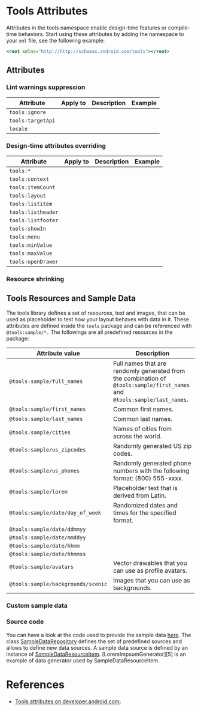[1]: https://developer.android.com/studio/write/tool-attributes
[2]: https://github.com/JetBrains/android

[3]: https://github.com/JetBrains/android/blob/40ee31fa0b3d6733aa364c6f1561354433f523e1/android/src/com/android/tools/idea/res/SampleDataResourceRepository.java
[4]: https://github.com/JetBrains/android/blob/40ee31fa0b3d6733aa364c6f1561354433f523e1/android/src/com/android/tools/idea/res/SampleDataResourceItem.java

# Tools Attributes

Attributes in the tools namespace enable design-time features or compile-time
behaviors. Start using these attributes by adding the namespace to your `xml`
file, see the following example:

```xml
<root xmlns="http://http://schemas.android.com/tools"></root>
```

## Attributes

### Lint warnings suppression

| Attribute         | Apply to | Description | Example |
|-------------------|----------|-------------|---------|
| `tools:ignore`    |          |             |         |
| `tools:targetApi` |          |             |         |
| `locale`          |          |             |         |

### Design-time attributes overriding

| Attribute          | Apply to | Description | Example |
|--------------------|----------|-------------|---------|
| `tools:*`          |          |             |         |
| `tools:context`    |          |             |         |
| `tools:itemCount`  |          |             |         |
| `tools:layout`     |          |             |         |
| `tools:listitem`   |          |             |         |
| `tools:listheader` |          |             |         |
| `tools:listfooter` |          |             |         |
| `tools:showIn`     |          |             |         |
| `tools:menu`       |          |             |         |
| `tools:minValue`   |          |             |         |
| `tools:maxValue`   |          |             |         |
| `tools:openDrawer` |          |             |         |

### Resource shrinking

## Tools Resources and Sample Data

The tools library defines a set of resources, text and images, that can be used
as placeholder to test how your layout behaves with data in it. These
attributes are defined inside the `tools` package and can be referenced with
`@tools:sample/*.` The followings are all predefined resources in the package:

| Attribute value                    | Description                                                                                                                |
|------------------------------------|----------------------------------------------------------------------------------------------------------------------------|
| `@tools:sample/full_names`         | Full names that are randomly generated from the combination of `@tools:sample/first_names` and `@tools:sample/last_names`. |
| `@tools:sample/first_names`        | Common first names.                                                                                                        |
| `@tools:sample/last_names`         | Common last names.                                                                                                         |
| `@tools:sample/cities`             | Names of cities from across the world.                                                                                     |
| `@tools:sample/us_zipcodes`        | Randomly generated US zip codes.                                                                                           |
| `@tools:sample/us_phones`          | Randomly generated phone numbers with the following format: (800) 555-xxxx.                                                |
| `@tools:sample/lorem`              | Placeholder text that is derived from Latin.                                                                               |
| `@tools:sample/date/day_of_week`   | Randomized dates and times for the specified format.                                                                       |
| `@tools:sample/date/ddmmyy`        |                                                                                                                            |
| `@tools:sample/date/mmddyy`        |                                                                                                                            |
| `@tools:sample/date/hhmm`          |                                                                                                                            |
| `@tools:sample/date/hhmmss`        |                                                                                                                            |
| `@tools:sample/avatars`            | Vector drawables that you can use as profile avatars.                                                                      |
| `@tools:sample/backgrounds/scenic` | Images that you can use as backgrounds.                                                                                    |

### Custom sample data

### Source code

You can have a look at the code used to provide the sample data [here][3]. The
class [SampleDataRepository][3] defines the set of predefined sources and allows
to define new data sources. A sample data source is defined by an instance of
[SampleDataResourceItem][4]. [LoremImpsumGenerator][5] is an example of data
generator used by SampleDataResourceItem.

# References

- [Tools attributes on developer.android.com][1];

